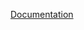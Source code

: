 [Documentation][docs]

[docs]: https://api.emberjs.com/ember/release/classes/Ember.Templates.helpers/methods/helper?anchor=helper
